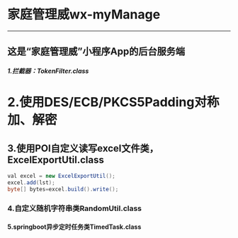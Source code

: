 # 家庭管理威wx-myManage
------
这是“家庭管理威”小程序App的后台服务端
------
##### 1.拦截器：TokenFilter.class 
# 2.使用DES/ECB/PKCS5Padding对称加、解密 
## 3.使用POI自定义读写excel文件类，ExcelExportUtil.class 
```java
val excel = new ExcelExportUtil();
excel.add(lst); 
byte[] bytes=excel.build().write(); 
```
### 4.自定义随机字符串类RandomUtil.class 
#### 5.springboot异步定时任务类TimedTask.class
